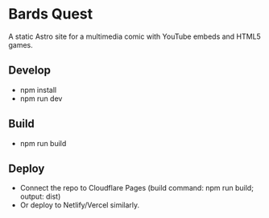 # Bards Quest

A static Astro site for a multimedia comic with YouTube embeds and HTML5 games.

## Develop
- npm install
- npm run dev

## Build
- npm run build

## Deploy
- Connect the repo to Cloudflare Pages (build command: npm run build; output: dist)
- Or deploy to Netlify/Vercel similarly.

